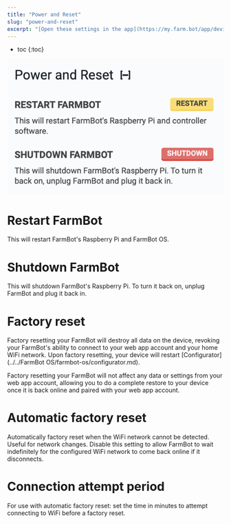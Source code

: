 ```yaml
---
title: "Power and Reset"
slug: "power-and-reset"
excerpt: "[Open these settings in the app](https://my.farm.bot/app/device?highlight=power_and_reset)"
---
```


* toc
{:toc}


![Screen Shot 2020-04-22 at 4.58.22 PM.png](Screen_Shot_2020-04-22_at_4.58.22_PM.png)

# Restart FarmBot
This will restart FarmBot's Raspberry Pi and FarmBot OS.

# Shutdown FarmBot
This will shutdown FarmBot's Raspberry Pi. To turn it back on, unplug FarmBot and plug it back in.

# Factory reset
Factory resetting your FarmBot will destroy all data on the device, revoking your FarmBot's ability to connect to your web app account and your home WiFi network. Upon factory resetting, your device will restart [Configurator](../../FarmBot OS/farmbot-os/configurator.md).

Factory resetting your FarmBot will not affect any data or settings from your web app account, allowing you to do a complete restore to your device once it is back online and paired with your web app account.

# Automatic factory reset
Automatically factory reset when the WiFi network cannot be detected. Useful for network changes. Disable this setting to allow FarmBot to wait indefinitely for the configured WiFi network to come back online if it disconnects.

# Connection attempt period
For use with automatic factory reset: set the time in minutes to attempt connecting to WiFi before a factory reset.
